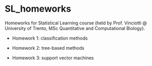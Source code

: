 # SL_homeworks
Homeworks for Statistical Learning course (held by Prof. Vinciotti @ University of Trento, MSc Quantitative and Computational Biology).

- Homework 1: classification methods

- Homework 2: tree-based methods

- Homework 3: support vector machines
